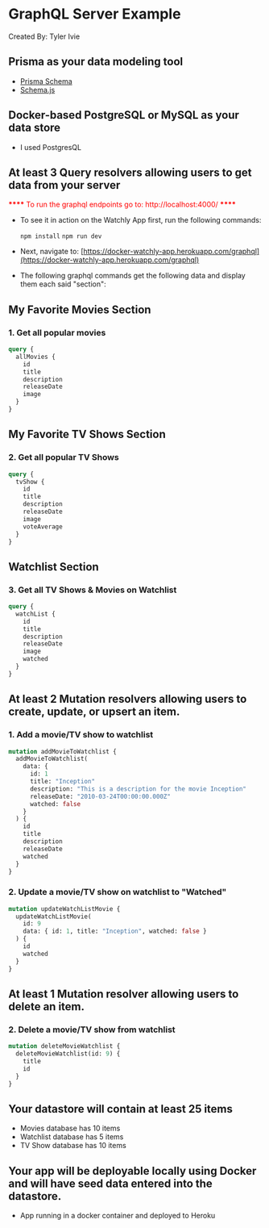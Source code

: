 # GraphQL Server Example

Created By: Tyler Ivie

## Prisma as your data modeling tool

- [Prisma Schema](https://github.com/tivie001/DGM4790-graphql-example/blob/main/prisma/schema.prisma)
- [Schema.js](https://github.com/tivie001/DGM4790-graphql-example/blob/main/prisma/seed.js)

## Docker-based PostgreSQL or MySQL as your data store

- I used PostgresQL

## At least 3 Query resolvers allowing users to get data from your server

<span style="color:red">**\*\*\*\*** To run the graphql endpoints go to: http://localhost:4000/ **\*\*\*\***</span>

- To see it in action on the Watchly App first, run the following commands:

  `npm install`
  `npm run dev`

- Next, navigate to: [https://docker-watchly-app.herokuapp.com/graphql](https://docker-watchly-app.herokuapp.com/graphql)
- The following graphql commands get the following data and display them each said "section":

## My Favorite Movies Section

### 1. Get all popular movies

```graphql
query {
  allMovies {
    id
    title
    description
    releaseDate
    image
  }
}
```

## My Favorite TV Shows Section

### 2. Get all popular TV Shows

```graphql
query {
  tvShow {
    id
    title
    description
    releaseDate
    image
    voteAverage
  }
}
```

## Watchlist Section

### 3. Get all TV Shows & Movies on Watchlist

```graphql
query {
  watchList {
    id
    title
    description
    releaseDate
    image
    watched
  }
}
```

## At least 2 Mutation resolvers allowing users to create, update, or upsert an item.

### 1. Add a movie/TV show to watchlist

```graphql
mutation addMovieToWatchlist {
  addMovieToWatchlist(
    data: {
      id: 1
      title: "Inception"
      description: "This is a description for the movie Inception"
      releaseDate: "2010-03-24T00:00:00.000Z"
      watched: false
    }
  ) {
    id
    title
    description
    releaseDate
    watched
  }
}
```

### 2. Update a movie/TV show on watchlist to "Watched"

```graphql
mutation updateWatchListMovie {
  updateWatchListMovie(
    id: 9
    data: { id: 1, title: "Inception", watched: false }
  ) {
    id
    watched
  }
}
```

## At least 1 Mutation resolver allowing users to delete an item.

### 2. Delete a movie/TV show from watchlist

```graphql
mutation deleteMovieWatchlist {
  deleteMovieWatchlist(id: 9) {
    title
    id
  }
}
```

## Your datastore will contain at least 25 items

- Movies database has 10 items
- Watchlist database has 5 items
- TV Show database has 10 items

## Your app will be deployable locally using Docker and will have seed data entered into the datastore.

- App running in a docker container and deployed to Heroku
